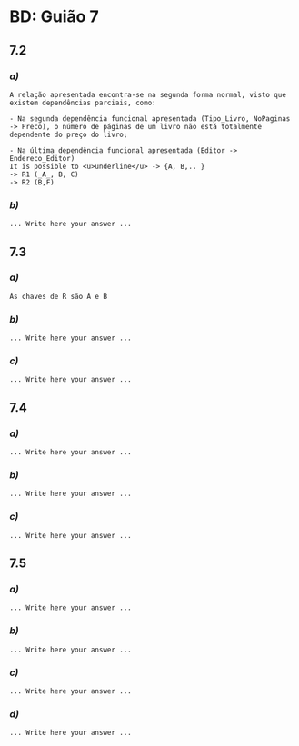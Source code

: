 # BD: Guião 7


## ​7.2 
 
### *a)*

```
A relação apresentada encontra-se na segunda forma normal, visto que existem dependências parciais, como:

- Na segunda dependência funcional apresentada (Tipo_Livro, NoPaginas -> Preco), o número de páginas de um livro não está totalmente dependente do preço do livro;

- Na última dependência funcional apresentada (Editor -> Endereco_Editor) 
It is possible to <u>underline</u> -> {A, B,.. }
-> R1 (_A_, B, C)
-> R2 (B,F)
```

### *b)* 

```
... Write here your answer ...
```




## ​7.3
 
### *a)*

```
As chaves de R são A e B
```


### *b)* 

```
... Write here your answer ...
```


### *c)* 

```
... Write here your answer ...
```


## ​7.4
 
### *a)*

```
... Write here your answer ...
```


### *b)* 

```
... Write here your answer ...
```


### *c)* 

```
... Write here your answer ...
```



## ​7.5
 
### *a)*

```
... Write here your answer ...
```

### *b)* 

```
... Write here your answer ...
```


### *c)* 

```
... Write here your answer ...
```

### *d)* 

```
... Write here your answer ...
```
